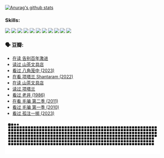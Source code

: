 
[![Anurag's github stats](https://github-readme-stats.vercel.app/api?username=w940853815)](https://github.com/anuraghazra/github-readme-stats)

### Skills:

<code><img height="32" src="https://cdn.jsdelivr.net/npm/simple-icons@v5/icons/python.svg"></code>
<code><img height="32" src="https://cdn.jsdelivr.net/npm/simple-icons@v5/icons/javascript.svg"></code>
<code><img height="32" src="https://cdn.jsdelivr.net/npm/simple-icons@v5/icons/django.svg"></code>
<code><img height="32" src="https://cdn.jsdelivr.net/npm/simple-icons@v5/icons/flask.svg"></code>
<code><img height="32" src="https://cdn.jsdelivr.net/npm/simple-icons@v5/icons/vuetify.svg"></code>
<code><img height="32" src="https://cdn.jsdelivr.net/npm/simple-icons@v5/icons/git.svg"></code>
<code><img height="32" src="https://cdn.jsdelivr.net/npm/simple-icons@v5/icons/docker.svg"></code>
<code><img height="32" src="https://cdn.jsdelivr.net/npm/simple-icons@v5/icons/postgresql.svg"></code>
<code><img height="32" src="https://cdn.jsdelivr.net/npm/simple-icons@v5/icons/elasticsearch.svg"></code>
<code><img height="32" src="https://cdn.jsdelivr.net/npm/simple-icons@v5/icons/macos.svg"></code>
<code><img height="32" src="https://cdn.jsdelivr.net/npm/simple-icons@v5/icons/linux.svg"></code>

### 🗣 豆瓣:

<!-- DOUBAN-ACTIVITIES:START -->
- [在读 告别百年激进](https://www.douban.com/people/136069238/status/4374953075/?_i=95053786)
- [读过 山茶文具店](https://www.douban.com/people/136069238/status/4374952154/?_i=95053786)
- [看过 八角笼中‎ (2023)](https://www.douban.com/people/136069238/status/4367541707/?_i=95053786)
- [在看 项塔兰 Shantaram‎ (2022)](https://www.douban.com/people/136069238/status/4365497032/?_i=95053786)
- [在读 山茶文具店](https://www.douban.com/people/136069238/status/4364620725/?_i=95053786)
- [读过 项塔兰](https://www.douban.com/people/136069238/status/4364620288/?_i=95053786)
- [看过 老井‎ (1986)](https://www.douban.com/people/136069238/status/4362366672/?_i=95053786)
- [在看 毛骗 第二季‎ (2011)](https://www.douban.com/people/136069238/status/4355752869/?_i=95053786)
- [看过 毛骗 第一季‎ (2010)](https://www.douban.com/people/136069238/status/4355752667/?_i=95053786)
- [看过 孤注一掷‎ (2023)](https://www.douban.com/people/136069238/status/4354774568/?_i=95053786)
<!-- DOUBAN-ACTIVITIES:END -->


![Snake animation](https://raw.githubusercontent.com/w940853815/w940853815/output/github-contribution-grid-snake.svg)

<!--
**w940853815/w940853815** is a ✨ _special_ ✨ repository because its `README.md` (this file) appears on your GitHub profile.

Here are some ideas to get you started:

- 🔭 I’m currently working on ...
- 🌱 I’m currently learning ...
- 👯 I’m looking to collaborate on ...
- 🤔 I’m looking for help with ...
- 💬 Ask me about ...
- 📫 How to reach me: ...
- 😄 Pronouns: ...
- ⚡ Fun fact: ...
-->
